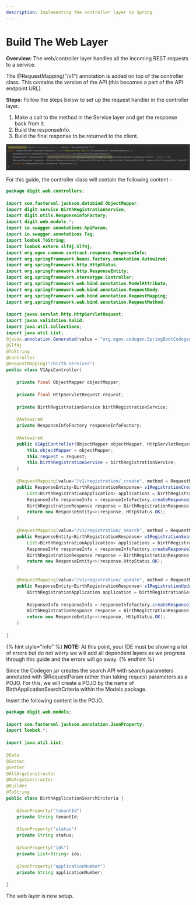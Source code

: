 ```yaml
---
description: Implementing the controller layer in Spring
---
```


# Build The Web Layer

**Overview:** The web/controller layer handles all the incoming REST requests to a service.

The @RequestMapping("/v1") annotation is added on top of the controller class. This contains the version of the API (this becomes a part of the API endpoint URL).

**Steps:** Follow the steps below to set up the request handler in the controller layer.

1. Make a call to the method in the Service layer and get the response back from it.
2. Build the responseInfo.
3. Build the final response to be returned to the client.

![Sample request handler in controller layer](<../../../../.gitbook/assets/image (62).png>)

For this guide, the controller class will contain the following content -

```java
package digit.web.controllers;

import com.fasterxml.jackson.databind.ObjectMapper;
import digit.service.BirthRegistrationService;
import digit.utils.ResponseInfoFactory;
import digit.web.models.*;
import io.swagger.annotations.ApiParam;
import io.swagger.annotations.Tag;
import lombok.ToString;
import lombok.extern.slf4j.Slf4j;
import org.egov.common.contract.response.ResponseInfo;
import org.springframework.beans.factory.annotation.Autowired;
import org.springframework.http.HttpStatus;
import org.springframework.http.ResponseEntity;
import org.springframework.stereotype.Controller;
import org.springframework.web.bind.annotation.ModelAttribute;
import org.springframework.web.bind.annotation.RequestBody;
import org.springframework.web.bind.annotation.RequestMapping;
import org.springframework.web.bind.annotation.RequestMethod;

import javax.servlet.http.HttpServletRequest;
import javax.validation.Valid;
import java.util.Collections;
import java.util.List;
@javax.annotation.Generated(value = "org.egov.codegen.SpringBootCodegen", date = "2022-07-26T12:39:05.988+05:30")
@Slf4j
@ToString
@Controller
@RequestMapping("/birth-services")
public class V1ApiController{

    private final ObjectMapper objectMapper;

    private final HttpServletRequest request;

    private BirthRegistrationService birthRegistrationService;

    @Autowired
    private ResponseInfoFactory responseInfoFactory;

    @Autowired
    public V1ApiController(ObjectMapper objectMapper, HttpServletRequest request, BirthRegistrationService birthRegistrationService) {
        this.objectMapper = objectMapper;
        this.request = request;
        this.birthRegistrationService = birthRegistrationService;
    }

    @RequestMapping(value="/v1/registration/_create", method = RequestMethod.POST)
    public ResponseEntity<BirthRegistrationResponse> v1RegistrationCreatePost(@ApiParam(value = "Details for the new Birth Registration Application(s) + RequestInfo meta data." ,required=true )  @Valid @RequestBody BirthRegistrationRequest birthRegistrationRequest) {
        List<BirthRegistrationApplication> applications = birthRegistrationService.registerBtRequest(birthRegistrationRequest);
        ResponseInfo responseInfo = responseInfoFactory.createResponseInfoFromRequestInfo(birthRegistrationRequest.getRequestInfo(), true);
        BirthRegistrationResponse response = BirthRegistrationResponse.builder().birthRegistrationApplications(applications).responseInfo(responseInfo).build();
        return new ResponseEntity<>(response, HttpStatus.OK);
    }

    @RequestMapping(value="/v1/registration/_search", method = RequestMethod.POST)
    public ResponseEntity<BirthRegistrationResponse> v1RegistrationSearchPost(@RequestBody RequestInfoWrapper requestInfoWrapper, @Valid @ModelAttribute BirthApplicationSearchCriteria birthApplicationSearchCriteria) {
        List<BirthRegistrationApplication> applications = birthRegistrationService.searchBtApplications(requestInfoWrapper.getRequestInfo(), birthApplicationSearchCriteria);
        ResponseInfo responseInfo = responseInfoFactory.createResponseInfoFromRequestInfo(requestInfoWrapper.getRequestInfo(), true);
        BirthRegistrationResponse response = BirthRegistrationResponse.builder().birthRegistrationApplications(applications).responseInfo(responseInfo).build();
        return new ResponseEntity<>(response,HttpStatus.OK);
    }

    @RequestMapping(value="/v1/registration/_update", method = RequestMethod.POST)
    public ResponseEntity<BirthRegistrationResponse> v1RegistrationUpdatePost(@ApiParam(value = "Details for the new (s) + RequestInfo meta data." ,required=true )  @Valid @RequestBody BirthRegistrationRequest birthRegistrationRequest) {
        BirthRegistrationApplication application = birthRegistrationService.updateBtApplication(birthRegistrationRequest);

        ResponseInfo responseInfo = responseInfoFactory.createResponseInfoFromRequestInfo(birthRegistrationRequest.getRequestInfo(), true);
        BirthRegistrationResponse response = BirthRegistrationResponse.builder().birthRegistrationApplications(Collections.singletonList(application)).responseInfo(responseInfo).build();
        return new ResponseEntity<>(response, HttpStatus.OK);
    }

}

```

{% hint style="info" %}
**NOTE:** At this point, your IDE must be showing a lot of errors but do not worry we will add all dependent layers as we progress through this guide and the errors will go away.
{% endhint %}

Since the Codegen jar creates the search API with search parameters annotated with @RequestParam rather than taking request parameters as a POJO. For this, we will create a POJO by the name of BirthApplicationSearchCriteria within the Models package.&#x20;

Insert the following content in the POJO.

```java
package digit.web.models;

import com.fasterxml.jackson.annotation.JsonProperty;
import lombok.*;

import java.util.List;

@Data
@Getter
@Setter
@AllArgsConstructor
@NoArgsConstructor
@Builder
@ToString
public class BirthApplicationSearchCriteria {

    @JsonProperty("tenantId")
    private String tenantId;

    @JsonProperty("status")
    private String status;

    @JsonProperty("ids")
    private List<String> ids;

    @JsonProperty("applicationNumber")
    private String applicationNumber;

}
```

The web layer is now setup.
